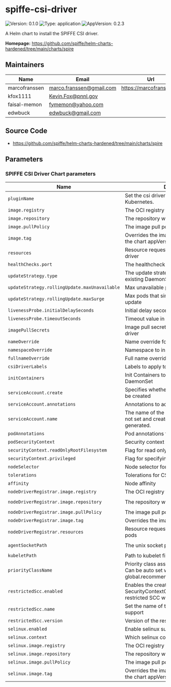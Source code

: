 # spiffe-csi-driver

![Version: 0.1.0](https://img.shields.io/badge/Version-0.1.0-informational?style=flat-square) ![Type: application](https://img.shields.io/badge/Type-application-informational?style=flat-square) ![AppVersion: 0.2.3](https://img.shields.io/badge/AppVersion-0.2.3-informational?style=flat-square)

A Helm chart to install the SPIFFE CSI driver.

**Homepage:** <https://github.com/spiffe/helm-charts-hardened/tree/main/charts/spire>

## Maintainers

| Name | Email | Url |
| ---- | ------ | --- |
| marcofranssen | <marco.franssen@gmail.com> | <https://marcofranssen.nl> |
| kfox1111 | <Kevin.Fox@pnnl.gov> |  |
| faisal-memon | <fymemon@yahoo.com> |  |
| edwbuck | <edwbuck@gmail.com> |  |

## Source Code

* <https://github.com/spiffe/helm-charts-hardened/tree/main/charts/spire>

<!-- The parameters section is generated using helm-docs.sh and should not be edited by hand. -->

## Parameters

### SPIFFE CSI Driver Chart parameters

| Name                                          | Description                                                                                               | Value                                       |
| --------------------------------------------- | --------------------------------------------------------------------------------------------------------- | ------------------------------------------- |
| `pluginName`                                  | Set the csi driver name deployed to Kubernetes.                                                           | `csi.spiffe.io`                             |
| `image.registry`                              | The OCI registry to pull the image from                                                                   | `ghcr.io`                                   |
| `image.repository`                            | The repository within the registry                                                                        | `spiffe/spiffe-csi-driver`                  |
| `image.pullPolicy`                            | The image pull policy                                                                                     | `IfNotPresent`                              |
| `image.tag`                                   | Overrides the image tag whose default is the chart appVersion                                             | `""`                                        |
| `resources`                                   | Resource requests and limits for spiffe-csi-driver                                                        | `{}`                                        |
| `healthChecks.port`                           | The healthcheck port for spiffe-csi-driver                                                                | `9809`                                      |
| `updateStrategy.type`                         | The update strategy to use to replace existing DaemonSet pods with new pods                               | `RollingUpdate`                             |
| `updateStrategy.rollingUpdate.maxUnavailable` | Max unavailable pods during update                                                                        | `1`                                         |
| `updateStrategy.rollingUpdate.maxSurge`       | Max pods that simultatiously start the update                                                             | `0`                                         |
| `livenessProbe.initialDelaySeconds`           | Initial delay seconds for livenessProbe                                                                   | `5`                                         |
| `livenessProbe.timeoutSeconds`                | Timeout value in seconds for livenessProbe                                                                | `5`                                         |
| `imagePullSecrets`                            | Image pull secret details for spiffe-csi-driver                                                           | `[]`                                        |
| `nameOverride`                                | Name override for spiffe-csi-driver                                                                       | `""`                                        |
| `namespaceOverride`                           | Namespace to install spiffe-csi-driver                                                                    | `""`                                        |
| `fullnameOverride`                            | Full name override for spiffe-csi-driver                                                                  | `""`                                        |
| `csiDriverLabels`                             | Labels to apply to the CSIDriver                                                                          | `{}`                                        |
| `initContainers`                              | Init Containers to apply to the CSI Driver DaemonSet                                                      | `[]`                                        |
| `serviceAccount.create`                       | Specifies whether a service account should be created                                                     | `true`                                      |
| `serviceAccount.annotations`                  | Annotations to add to the service account                                                                 | `{}`                                        |
| `serviceAccount.name`                         | The name of the service account to use. If not set and create is true, a name is generated.               | `""`                                        |
| `podAnnotations`                              | Pod annotations for spiffe-csi-driver                                                                     | `{}`                                        |
| `podSecurityContext`                          | Security context for CSI driver pods                                                                      | `{}`                                        |
| `securityContext.readOnlyRootFilesystem`      | Flag for read only root filesystem                                                                        | `true`                                      |
| `securityContext.privileged`                  | Flag for specifying privileged mode                                                                       | `true`                                      |
| `nodeSelector`                                | Node selector for CSI driver pods                                                                         | `{}`                                        |
| `tolerations`                                 | Tolerations for CSI driver pods                                                                           | `[]`                                        |
| `affinity`                                    | Node affinity                                                                                             | `{}`                                        |
| `nodeDriverRegistrar.image.registry`          | The OCI registry to pull the image from                                                                   | `registry.k8s.io`                           |
| `nodeDriverRegistrar.image.repository`        | The repository within the registry                                                                        | `sig-storage/csi-node-driver-registrar`     |
| `nodeDriverRegistrar.image.pullPolicy`        | The image pull policy                                                                                     | `IfNotPresent`                              |
| `nodeDriverRegistrar.image.tag`               | Overrides the image tag                                                                                   | `v2.9.3`                                    |
| `nodeDriverRegistrar.resources`               | Resource requests and limits for CSI driver pods                                                          | `{}`                                        |
| `agentSocketPath`                             | The unix socket path to the spire-agent                                                                   | `/run/spire/agent-sockets/spire-agent.sock` |
| `kubeletPath`                                 | Path to kubelet file                                                                                      | `/var/lib/kubelet`                          |
| `priorityClassName`                           | Priority class assigned to daemonset pods. Can be auto set with global.recommendations.priorityClassName. | `""`                                        |
| `restrictedScc.enabled`                       | Enables the creation of a SecurityContextConstraint based on the restricted SCC with CSI volume support   | `false`                                     |
| `restrictedScc.name`                          | Set the name of the restricted SCC with CSI support                                                       | `""`                                        |
| `restrictedScc.version`                       | Version of the restricted SCC                                                                             | `2`                                         |
| `selinux.enabled`                             | Enable selinux support                                                                                    | `false`                                     |
| `selinux.context`                             | Which selinux context to use                                                                              | `container_file_t`                          |
| `selinux.image.registry`                      | The OCI registry to pull the image from                                                                   | `registry.access.redhat.com`                |
| `selinux.image.repository`                    | The repository within the registry                                                                        | `ubi9`                                      |
| `selinux.image.pullPolicy`                    | The image pull policy                                                                                     | `Always`                                    |
| `selinux.image.tag`                           | Overrides the image tag whose default is the chart appVersion                                             | `latest`                                    |

